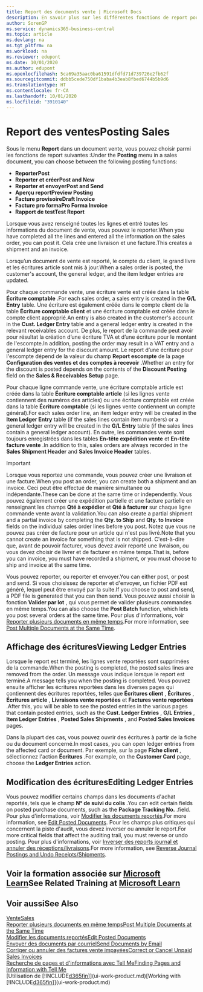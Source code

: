 ```yaml
---
title: Report des documents vente | Microsoft Docs
description: En savoir plus sur les différentes fonctions de report pour reporter des documents vente et la manière de mettre à jour les documents reportés.
author: SorenGP
ms.service: dynamics365-business-central
ms.topic: article
ms.devlang: na
ms.tgt_pltfrm: na
ms.workload: na
ms.reviewer: edupont
ms.date: 10/01/2020
ms.author: edupont
ms.openlocfilehash: 5ca69a35aac0ba61591dfdfd71d739726e2fb62f
ms.sourcegitcommit: ddbb5cede750df1baba4b3eab8fbed6744b5b9d6
ms.translationtype: HT
ms.contentlocale: fr-CA
ms.lasthandoff: 10/01/2020
ms.locfileid: "3910140"
---
```

# <a name="posting-sales"></a><span data-ttu-id="324d9-103">Report des ventes</span><span class="sxs-lookup"><span data-stu-id="324d9-103">Posting Sales</span></span>

<span data-ttu-id="324d9-104">Sous le menu **Report** dans un document vente, vous pouvez choisir parmi les fonctions de report suivantes :</span><span class="sxs-lookup"><span data-stu-id="324d9-104">Under the **Posting** menu in a sales document, you can choose between the following posting functions:</span></span>

* <span data-ttu-id="324d9-105">**Reporter**</span><span class="sxs-lookup"><span data-stu-id="324d9-105">**Post**</span></span>
* <span data-ttu-id="324d9-106">**Reporter et créer**</span><span class="sxs-lookup"><span data-stu-id="324d9-106">**Post and New**</span></span>
* <span data-ttu-id="324d9-107">**Reporter et envoyer**</span><span class="sxs-lookup"><span data-stu-id="324d9-107">**Post and Send**</span></span>
* <span data-ttu-id="324d9-108">**Aperçu report**</span><span class="sxs-lookup"><span data-stu-id="324d9-108">**Preview Posting**</span></span>
* <span data-ttu-id="324d9-109">**Facture provisoire**</span><span class="sxs-lookup"><span data-stu-id="324d9-109">**Draft Invoice**</span></span>
* <span data-ttu-id="324d9-110">**Facture pro forma**</span><span class="sxs-lookup"><span data-stu-id="324d9-110">**Pro Forma Invoice**</span></span>
* <span data-ttu-id="324d9-111">**Rapport de test**</span><span class="sxs-lookup"><span data-stu-id="324d9-111">**Test Report**</span></span>

<span data-ttu-id="324d9-112">Lorsque vous avez renseigné toutes les lignes et entré toutes les informations du document de vente, vous pouvez le reporter.</span><span class="sxs-lookup"><span data-stu-id="324d9-112">When you have completed all the lines and entered all the information on the sales order, you can post it.</span></span> <span data-ttu-id="324d9-113">Cela crée une livraison et une facture.</span><span class="sxs-lookup"><span data-stu-id="324d9-113">This creates a shipment and an invoice.</span></span>

<span data-ttu-id="324d9-114">Lorsqu’un document de vente est reporté, le compte du client, le grand livre et les écritures article sont mis à jour.</span><span class="sxs-lookup"><span data-stu-id="324d9-114">When a sales order is posted, the customer's account, the general ledger, and the item ledger entries are updated.</span></span>

<span data-ttu-id="324d9-115">Pour chaque commande vente, une écriture vente est créée dans la table **Écriture comptable** .</span><span class="sxs-lookup"><span data-stu-id="324d9-115">For each sales order, a sales entry is created in the **G/L Entry** table.</span></span> <span data-ttu-id="324d9-116">Une écriture est également créée dans le compte client de la table **Écriture comptable client** et une écriture comptable est créée dans le compte client approprié.</span><span class="sxs-lookup"><span data-stu-id="324d9-116">An entry is also created in the customer's account in the **Cust. Ledger Entry** table and a general ledger entry is created in the relevant receivables account.</span></span> <span data-ttu-id="324d9-117">De plus, le report de la commande peut avoir pour résultat la création d’une écriture TVA et d’une écriture pour le montant de l'escompte.</span><span class="sxs-lookup"><span data-stu-id="324d9-117">In addition, posting the order may result in a VAT entry and a general ledger entry for the discount amount.</span></span> <span data-ttu-id="324d9-118">Le report d’une écriture pour l'escompte dépend de la valeur du champ **Report escompte** de la page **Configuration des ventes et des comptes à recevoir** .</span><span class="sxs-lookup"><span data-stu-id="324d9-118">Whether an entry for the discount is posted depends on the contents of the **Discount Posting** field on the **Sales & Receivables Setup** page.</span></span>

<span data-ttu-id="324d9-119">Pour chaque ligne commande vente, une écriture comptable article est créée dans la table **Écriture comptable article** (si les lignes vente contiennent des numéros des articles) ou une écriture comptable est créée dans la table **Écriture comptable** (si les lignes vente contiennent un compte général).</span><span class="sxs-lookup"><span data-stu-id="324d9-119">For each sales order line, an item ledger entry will be created in the **Item Ledger Entry** table (if the sales lines contain item numbers) or a general ledger entry will be created in the **G/L Entry** table (if the sales lines contain a general ledger account).</span></span> <span data-ttu-id="324d9-120">En outre, les commandes vente sont toujours enregistrées dans les tables **En-tête expédition vente** et **En-tête facture vente** .</span><span class="sxs-lookup"><span data-stu-id="324d9-120">In addition to this, sales orders are always recorded in the **Sales Shipment Header** and **Sales Invoice Header** tables.</span></span>

> [!IMPORTANT]  
> <span data-ttu-id="324d9-121">Lorsque vous reportez une commande, vous pouvez créer une livraison et une facture.</span><span class="sxs-lookup"><span data-stu-id="324d9-121">When you post an order, you can create both a shipment and an invoice.</span></span> <span data-ttu-id="324d9-122">Ceci peut être effectué de manière simultanée ou indépendante.</span><span class="sxs-lookup"><span data-stu-id="324d9-122">These can be done at the same time or independently.</span></span> <span data-ttu-id="324d9-123">Vous pouvez également créer une expédition partielle et une facture partielle en renseignant les champs **Qté à expédier** et **Qté à facturer** sur chaque ligne commande vente avant la validation.</span><span class="sxs-lookup"><span data-stu-id="324d9-123">You can also create a partial shipment and a partial invoice by completing the **Qty. to Ship** and **Qty. to Invoice** fields on the individual sales order lines before you post.</span></span> <span data-ttu-id="324d9-124">Notez que vous ne pouvez pas créer de facture pour un article qui n'est pas livré.</span><span class="sxs-lookup"><span data-stu-id="324d9-124">Note that you cannot create an invoice for something that is not shipped.</span></span> <span data-ttu-id="324d9-125">C'est-à-dire que, avant de pouvoir facturer, vous devez avoir reporté une livraison, ou vous devez choisir de livrer et de facturer en même temps.</span><span class="sxs-lookup"><span data-stu-id="324d9-125">That is, before you can invoice, you must have recorded a shipment, or you must choose to ship and invoice at the same time.</span></span>

<span data-ttu-id="324d9-126">Vous pouvez reporter, ou reporter et envoyer.</span><span class="sxs-lookup"><span data-stu-id="324d9-126">You can either post, or post and send.</span></span> <span data-ttu-id="324d9-127">Si vous choisissez de reporter et d'envoyer, un fichier PDF est généré, lequel peut être envoyé par la suite.</span><span class="sxs-lookup"><span data-stu-id="324d9-127">If you choose to post and send, a PDF file is generated that you can then send.</span></span> <span data-ttu-id="324d9-128">Vous pouvez aussi choisir la fonction **Valider par lot** , qui vous permet de valider plusieurs commandes en même temps.</span><span class="sxs-lookup"><span data-stu-id="324d9-128">You can also choose the **Post Batch** function, which lets you post several orders at the same time.</span></span> <span data-ttu-id="324d9-129">Pour plus d'informations, voir [Reporter plusieurs documents en même temps](ui-batch-posting.md).</span><span class="sxs-lookup"><span data-stu-id="324d9-129">For more information, see [Post Multiple Documents at the Same Time](ui-batch-posting.md).</span></span>

## <a name="viewing-ledger-entries"></a><span data-ttu-id="324d9-130">Affichage des écritures</span><span class="sxs-lookup"><span data-stu-id="324d9-130">Viewing Ledger Entries</span></span>

<span data-ttu-id="324d9-131">Lorsque le report est terminé, les lignes vente reportées sont supprimées de la commande.</span><span class="sxs-lookup"><span data-stu-id="324d9-131">When the posting is completed, the posted sales lines are removed from the order.</span></span> <span data-ttu-id="324d9-132">Un message vous indique lorsque le report est terminé.</span><span class="sxs-lookup"><span data-stu-id="324d9-132">A message tells you when the posting is completed.</span></span> <span data-ttu-id="324d9-133">Vous pouvez ensuite afficher les écritures reportées dans les diverses pages qui contiennent des écritures reportées, telles que **Écritures client** , **Écritures** , **Écritures article** , **Livraisons vente reportées** et **Factures vente reportées** .</span><span class="sxs-lookup"><span data-stu-id="324d9-133">After this, you will be able to see the posted entries in the various pages that contain posted entries, such as the **Cust. Ledger Entries** , **G/L Entries** , **Item Ledger Entries** , **Posted Sales Shipments** , and **Posted Sales Invoices** pages.</span></span>  

<span data-ttu-id="324d9-134">Dans la plupart des cas, vous pouvez ouvrir des écritures à partir de la fiche ou du document concerné.</span><span class="sxs-lookup"><span data-stu-id="324d9-134">In most cases, you can open ledger entries from the affected card or document.</span></span> <span data-ttu-id="324d9-135">Par exemple, sur la page **Fiche client** , sélectionnez l'action **Écritures** .</span><span class="sxs-lookup"><span data-stu-id="324d9-135">For example, on the **Customer Card** page, choose the **Ledger Entries** action.</span></span>

## <a name="editing-ledger-entries"></a><span data-ttu-id="324d9-136">Modification des écritures</span><span class="sxs-lookup"><span data-stu-id="324d9-136">Editing Ledger Entries</span></span>

<span data-ttu-id="324d9-137">Vous pouvez modifier certains champs dans les documents d'achat reportés, tels que le champ **N° de suivi du colis** .</span><span class="sxs-lookup"><span data-stu-id="324d9-137">You can edit certain fields on posted purchase documents, such as the **Package Tracking No.**</span></span> <span data-ttu-id="324d9-138">.</span><span class="sxs-lookup"><span data-stu-id="324d9-138">field.</span></span> <span data-ttu-id="324d9-139">Pour plus d'informations, voir [Modifier les documents reportés](across-edit-posted-document.md).</span><span class="sxs-lookup"><span data-stu-id="324d9-139">For more information, see [Edit Posted Documents](across-edit-posted-document.md).</span></span> <span data-ttu-id="324d9-140">Pour les champs plus critiques qui concernent la piste d'audit, vous devez inverser ou annuler le report.</span><span class="sxs-lookup"><span data-stu-id="324d9-140">For more critical fields that affect the auditing trail, you must reverse or undo posting.</span></span> <span data-ttu-id="324d9-141">Pour plus d'informations, voir [Inverser des reports journal et annuler des réceptions/livraisons](finance-how-reverse-journal-posting.md).</span><span class="sxs-lookup"><span data-stu-id="324d9-141">For more information, see [Reverse Journal Postings and Undo Receipts/Shipments](finance-how-reverse-journal-posting.md).</span></span>

## <a name="see-related-training-at-microsoft-learn"></a><span data-ttu-id="324d9-142">Voir la formation associée sur [Microsoft Learn](/learn/modules/ship-invoice-items-dynamics-365-business-central/index)</span><span class="sxs-lookup"><span data-stu-id="324d9-142">See Related Training at [Microsoft Learn](/learn/modules/ship-invoice-items-dynamics-365-business-central/index)</span></span>

## <a name="see-also"></a><span data-ttu-id="324d9-143">Voir aussi</span><span class="sxs-lookup"><span data-stu-id="324d9-143">See Also</span></span>

[<span data-ttu-id="324d9-144">Vente</span><span class="sxs-lookup"><span data-stu-id="324d9-144">Sales</span></span>](sales-manage-sales.md)  
[<span data-ttu-id="324d9-145">Reporter plusieurs documents en même temps</span><span class="sxs-lookup"><span data-stu-id="324d9-145">Post Multiple Documents at the Same Time</span></span>](ui-batch-posting.md)  
[<span data-ttu-id="324d9-146">Modifier les documents reportés</span><span class="sxs-lookup"><span data-stu-id="324d9-146">Edit Posted Documents</span></span>](across-edit-posted-document.md)  
[<span data-ttu-id="324d9-147">Envoyer des documents par courriel</span><span class="sxs-lookup"><span data-stu-id="324d9-147">Send Documents by Email</span></span>](ui-how-send-documents-email.md)  
[<span data-ttu-id="324d9-148">Corriger ou annuler des factures vente impayées</span><span class="sxs-lookup"><span data-stu-id="324d9-148">Correct or Cancel Unpaid Sales Invoices</span></span>](sales-how-correct-cancel-sales-invoice.md)  
[<span data-ttu-id="324d9-149">Recherche de pages et d'informations avec Tell Me</span><span class="sxs-lookup"><span data-stu-id="324d9-149">Finding Pages and Information with Tell Me</span></span>](ui-search.md)  
<span data-ttu-id="324d9-150">[Utilisation de [!INCLUDE[d365fin](includes/d365fin_md.md)]](ui-work-product.md)</span><span class="sxs-lookup"><span data-stu-id="324d9-150">[Working with [!INCLUDE[d365fin](includes/d365fin_md.md)]](ui-work-product.md)</span></span>
